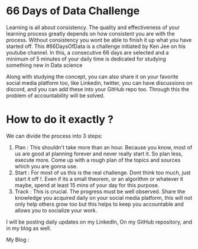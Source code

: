 # 66 Days of Data Challenge 

   Learning is all about consistency. The quality and effectiveness of your learning process greatly depends on how consistent you are with the process. Without consistency you wont be able to finish it up what you have started off. This #66DaysOfData is a challenge initiated by Ken Jee on his youtube channel. In this, a consecutive 66 days are selected and a minimum of 5 minutes of your daily time is dedicated for studying something new in Data science

   Along with studying the concept, you can also share it on your favorite social media platform too, like Linkedin, twitter, you can have discussions on discord, and you can add these into your GitHub repo too. Through this the problem of accountability will be solved. 

# How to do it exactly ?
   We can divide the process into 3 steps:
1. Plan :
    This shouldn't take more than an hour. Because you know, most of us are good at planning forever and never really start it. So plan less, execute more.
Come up with a rough plan of the topics and sources which you are gonna use.
2. Start :
    For most of us this is the real challenge. Dont think too much, just start it off !.
Even if its a small theorem, or an algorithm or whatever it maybe, spend at least 15 mins of your day for this purpose. 
3. Track :
    This is crucial. The progress must be well observed. Share the knowledge you acquired daily on your social media platform, this will not only help others grow too but this helps to keep you accountable and allows you to socialize your work.

I will be posting daily updates on my LinkedIn, On my GitHub repository, and in my blog as well.

My Blog : 
